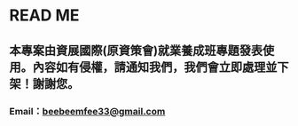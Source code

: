 
# READ ME 
## 本專案由資展國際(原資策會)就業養成班專題發表使用。內容如有侵權，請通知我們，我們會立即處理並下架！謝謝您。 
### Email：beebeemfee33@gmail.com

